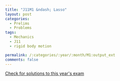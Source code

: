 ```yaml
---
title: "J11M1 &ndash; Lasso"
layout: post
categories:
  - Prelims
  - Problems
tags:
  - Mechanics
  - J11
  - rigid body motion

permalink: /:categories/:year/:month/M1:output_ext
comments: false
---
```

<object data="2011J1M.pdf" type="application/pdf" width="100%" height="500"></object>
<div class="message"><a href='https://princetonprelim.com/prelim/26/'>Check for solutions to this year's exam</a></div>